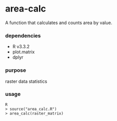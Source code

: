 # area-calc
A function that calculates and counts area by value.

### dependencies
- R v3.3.2
- plot.matrix
- dplyr

### purpose
raster data statistics

### usage
```
R
> source("area_calc.R")
> area_calc(raster_matrix)
```

